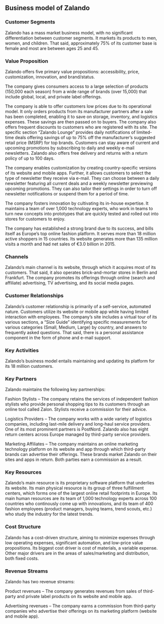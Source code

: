 Business model of Zalando
-------------------------

 ### Customer Segments

 Zalando has a mass market business model, with no significant differentiation between customer segments. It markets its products to men, women, and children. That said, approximately 75% of its customer base is female and most are between ages 25 and 45.

 ### Value Proposition

 Zalando offers five primary value propositions: accessibility, price, customization, innovation, and brand/status.

 The company gives consumers access to a large selection of products (150,000 each season) from a wide range of brands (over 15,000) that include global, local, and private label offerings.

 The company is able to offer customers low prices due to its operational model. It only orders products from its manufacturer partners after a sale has been completed, enabling it to save on storage, inventory, and logistics expenses. These savings are then passed on to buyers. The company also offers frequent discounts to customers who are registered with its site. The specific section “Zalando Lounge” provides daily notifications of limited-time deals offering savings of up to 75% off the manufacturer’s suggested retail price (MSRP) for top brands. Customers can stay aware of current and upcoming promotions by subscribing to daily and weekly e-mail newsletters. Zalando also offers free delivery and returns with a return policy of up to 100 days.

 The company enables customization by creating country-specific versions of its website and mobile apps. Further, it allows customers to select the type of newsletter they receive via e-mail. They can choose between a daily newsletter featuring all current deals and a weekly newsletter previewing upcoming promotions. They can also tailor their settings in order to turn off newsletter notifications or suspend them for a period of time.

 The company fosters innovation by cultivating its in-house expertise. It maintains a team of over 1,000 technology experts, who work in teams to turn new concepts into prototypes that are quickly tested and rolled out into stores for customers to enjoy.

 The company has established a strong brand due to its success, and bills itself as Europe’s top online fashion platform. It serves more than 18 million active shoppers in 15 countries. Its website generates more than 135 million visits a month and had net sales of €3.0 billion in 2015.

 ### Channels

 Zalando’s main channel is its website, through which it acquires most of its customers. That said, it also operates brick-and-mortar stores in Berlin and Frankfurt. The company promotes its offerings through online (search and affiliate) advertising, TV advertising, and its social media pages.

 ### Customer Relationships

 Zalando’s customer relationship is primarily of a self-service, automated nature. Customers utilize its website or mobile app while having limited interaction with employees. The company’s site includes a virtual tour of its various sections, a “Size Guide” identifying specific measurements for various categories (Small, Medium, Large) by country, and answers to frequently asked questions. That said, there is a personal assistance component in the form of phone and e-mail support.

 ### Key Activities

 Zalando’s business model entails maintaining and updating its platform for its 18 million customers.

 ### Key Partners

 Zalando maintains the following key partnerships:

 Fashion Stylists – The company retains the services of independent fashion stylists who provide personal shopping tips to its customers through an online tool called Zalon. Stylists receive a commission for their advice.

 Logistics Providers – The company works with a wide variety of logistics companies, including last-mile delivery and long-haul service providers. One of its most prominent partners is PostNord. Zalando also has eight return centers across Europe managed by third-party service providers.

 Marketing Affiliates – The company maintains an online marketing technology platform on its website and app through which third-party brands can advertise their offerings. These brands market Zalando on their sites and apps in return. Both parties earn a commission as a result.

 ### Key Resources

 Zalando’s main resource is its proprietary software platform that underlies its website. Its main physical resource is its group of three fulfillment centers, which forms one of the largest online retail footprints in Europe. Its main human resources are its team of 1,000 technology experts across 100 countries who continously come up with innovations, and its team of 400 fashion employees (product managers, buying teams, trend scouts, etc.) who study the industry for the latest trends.

 ### Cost Structure

 Zalando has a cost-driven structure, aiming to minimize expenses through low operating expenses, significant automation, and low-price value propositions. Its biggest cost driver is cost of materials, a variable expense. Other major drivers are in the areas of sales/marketing and distribution, both fixed costs.

 ### Revenue Streams

 Zalando has two revenue streams:

 Product revenues – The company generates revenues from sales of third-party and private label products on its website and mobile app.

 Advertising revenues – The company earns a commission from third-party companies who advertise their offerings on its marketing platform (website and mobile app).